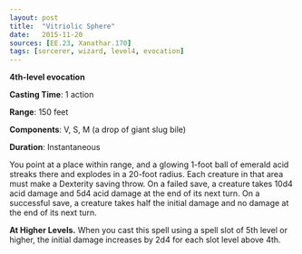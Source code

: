 ```yaml
---
layout: post
title:  "Vitriolic Sphere"
date:   2015-11-20
sources: [EE.23, Xanathar.170]
tags: [sorcerer, wizard, level4, evocation]
---
```


**4th-level evocation**

**Casting Time**: 1 action

**Range**: 150 feet

**Components**: V, S, M (a drop of giant slug bile)

**Duration**: Instantaneous

You point at a place within range, and a glowing 1-foot ball of emerald acid streaks there and explodes in a 20-foot radius. Each creature in that area must make a Dexterity saving throw. On a failed save, a creature takes 10d4 acid damage and 5d4 acid damage at the end of its next turn. On a successful save, a creature takes half the initial damage and no damage at the end of its next turn.

**At Higher Levels.** When you cast this spell using a spell slot of 5th level or higher, the initial damage increases by 2d4 for each slot level above 4th.
